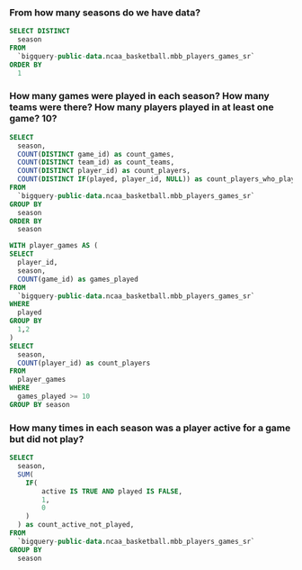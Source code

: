 ### From how many seasons do we have data?
```sql
SELECT DISTINCT 
  season
FROM 
  `bigquery-public-data.ncaa_basketball.mbb_players_games_sr`
ORDER BY
  1
```

### How many games were played in each season? How many teams were there? How many players played in at least one game? 10?
```sql
SELECT 
  season,
  COUNT(DISTINCT game_id) as count_games,
  COUNT(DISTINCT team_id) as count_teams,
  COUNT(DISTINCT player_id) as count_players,
  COUNT(DISTINCT IF(played, player_id, NULL)) as count_players_who_played
FROM 
  `bigquery-public-data.ncaa_basketball.mbb_players_games_sr`
GROUP BY 
  season
ORDER BY 
  season
```

```sql
WITH player_games AS (
SELECT 
  player_id,
  season,
  COUNT(game_id) as games_played
FROM 
  `bigquery-public-data.ncaa_basketball.mbb_players_games_sr`
WHERE 
  played
GROUP BY 
  1,2
)
SELECT 
  season,
  COUNT(player_id) as count_players
FROM 
  player_games
WHERE 
  games_played >= 10
GROUP BY season
```
### How many times in each season was a player active for a game but did not play?

```sql
SELECT 
  season,
  SUM(
    IF(
        active IS TRUE AND played IS FALSE,
        1,
        0
    )    
  ) as count_active_not_played,
FROM 
  `bigquery-public-data.ncaa_basketball.mbb_players_games_sr`
GROUP BY 
  season
```
